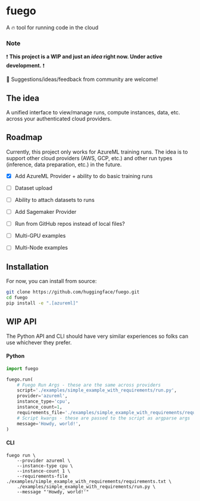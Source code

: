 # fuego

A 🔥 tool for running code in the cloud

### Note

❗ **This project is a WIP and just an _idea_ right now. Under active development.** ❗

🤗 Suggestions/ideas/feedback from community are welcome!

## The idea

A unified interface to view/manage runs, compute instances, data, etc. across your authenticated cloud providers.

## Roadmap

Currently, this project only works for AzureML training runs. The idea is to support other cloud providers (AWS, GCP, etc.) and other run types (inference, data preparation, etc.) in the future.

- [x] Add AzureML Provider + ability to do basic training runs
- [ ] Dataset upload
- [ ] Ability to attach datasets to runs
- [ ] Add Sagemaker Provider
- [ ] Run from GitHub repos instead of local files?
- [ ] Multi-GPU examples
- [ ] Multi-Node examples


## Installation

For now, you can install from source:

```bash
git clone https://github.com/huggingface/fuego.git
cd fuego
pip install -e ".[azureml]"
```

## WIP API

The Python API and CLI should have very similar experiences so folks can use whichever they prefer.

#### Python


```python
import fuego

fuego.run(
    # Fuego Run Args - these are the same across providers
    script='./examples/simple_example_with_requirements/run.py',
    provider='azureml',
    instance_type='cpu',
    instance_count=1,
    requirements_file='./examples/simple_example_with_requirements/requirements.txt',
    # Script kwargs - these are passed to the script as argparse args
    message='Howdy, world!',
)
```

#### CLI

```
fuego run \
    --provider azureml \
    --instance-type cpu \
    --instance-count 1 \
    --requirements-file ./examples/simple_example_with_requirements/requirements.txt \
    ./examples/simple_example_with_requirements/run.py \
    --message "'Howdy, world!'"
```

